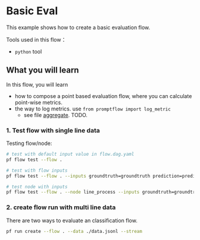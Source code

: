 # Basic Eval
This example shows how to create a basic evaluation flow. 

Tools used in this flow：
- `python` tool

## What you will learn

In this flow, you will learn
- how to compose a point based evaluation flow, where you can calculate point-wise metrics.
- the way to log metrics. use `from promptflow import log_metric`
    - see file [aggregate](aggregate.py). TODO.

### 1. Test flow with single line data

Testing flow/node:
```bash
# test with default input value in flow.dag.yaml
pf flow test --flow .

# test with flow inputs
pf flow test --flow . --inputs groundtruth=groundtruth prediction=prediction

# test node with inputs
pf flow test --flow . --node line_process --inputs groundtruth=groundtruth prediction=prediction
```

### 2. create flow run with multi line data
There are two ways to evaluate an classification flow.

```bash
pf run create --flow . --data ./data.jsonl --stream
```
